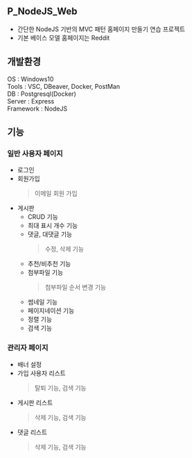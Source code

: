 ## P_NodeJS_Web
- 간단한 NodeJS 기반의 MVC 패턴 홈페이지 만들기 연습 프로젝트
- 기본 베이스 모델 홈페이지는 Reddit

## 개발환경
OS : Windows10  
Tools : VSC, DBeaver, Docker, PostMan  
DB : Postgresql(Docker)  
Server : Express  
Framework : NodeJS  

## 기능
### 일반 사용자 페이지
- 로그인
- 회원가입
  > 이메일 회원 가입
  > 
- 게시판
  - CRUD 기능
  - 최대 표시 개수 기능
  - 댓글, 대댓글 기능
    > 수정, 삭제 기능
  - 추천/비추천 기능
  - 첨부파일 기능
    > 첨부파일 순서 변경 기능
  - 썸네일 기능 
  - 페이지네이션 기능
  - 정렬 기능
  - 검색 기능
### 관리자 페이지
- 배너 설정
- 가입 사용자 리스트
  > 탈퇴 기능, 검색 기능
- 게시판 리스트
  > 삭제 기능, 검색 기능
- 댓글 리스트
  > 삭제 기능, 검색 기능
